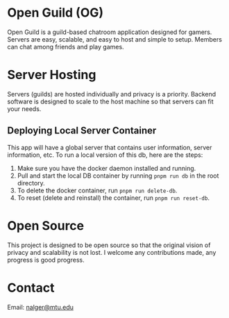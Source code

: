# Open Guild (OG)

Open Guild is a guild-based chatroom application designed for gamers. Servers are easy, scalable, and easy to host and simple to setup. Members can chat among friends and play games.

# Server Hosting

Servers (guilds) are hosted individually and privacy is a priority. Backend software is designed to scale to the host machine so that servers can fit your needs.

## Deploying Local Server Container

This app will have a global server that contains user information, server information, etc. To run a local version of this db, here are the steps:

1. Make sure you have the docker daemon installed and running.
2. Pull and start the local DB container by running `pnpm run db` in the root directory.
3. To delete the docker container, run `pnpm run delete-db`.
4. To reset (delete and reinstall) the container, run `pnpm run reset-db`.

# Open Source

This project is designed to be open source so that the original vision of privacy and scalability is not lost. I welcome any contributions made, any progress is good progress.

# Contact

Email: nalger@mtu.edu
